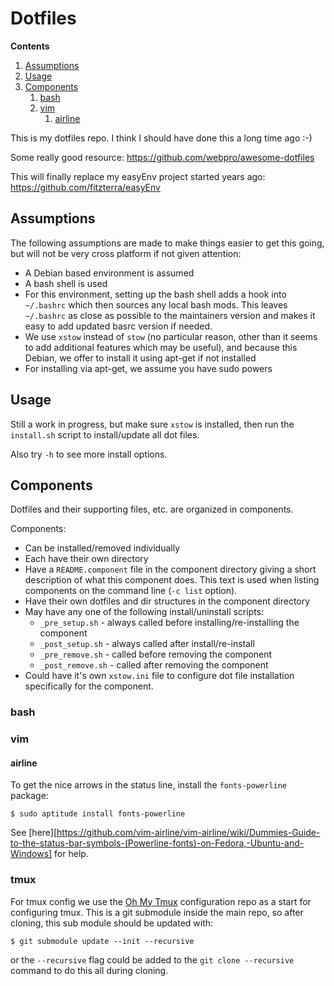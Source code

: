 Dotfiles
========

**Contents**

1. [Assumptions](#assumptions)
2. [Usage](#usage)
3. [Components](#components)
	1. [bash](#bash)
	2. [vim](#vim)
		1. [airline](#airline)

This is my dotfiles repo. I think I should have done this a long time ago :-)

Some really good resource: https://github.com/webpro/awesome-dotfiles

This will finally replace my easyEnv project started years ago: https://github.com/fitzterra/easyEnv

Assumptions
-----------

The following assumptions are made to make things easier to get this going, but
will not be very cross platform if not given attention:

* A Debian based environment is assumed
* A bash shell is used
* For this environment, setting up the bash shell adds a hook into `~/.bashrc`
    which then sources any local bash mods. This leaves `~/.bashrc` as close as
    possible to the maintainers version and makes it easy to add updated basrc
    version if needed.
* We use `xstow` instead of `stow` (no particular reason, other than it seems to
    add additional features which may be useful), and because this Debian, we
    offer to install it using apt-get if not installed
* For installing via apt-get, we assume you have sudo powers

Usage
-----

Still a work in progress, but make sure `xstow` is installed, then run the
`install.sh` script to install/update all dot files.

Also try `-h` to see more install options.

Components
----------

Dotfiles and their supporting files, etc. are organized in components.

Components:
* Can be installed/removed individually
* Each have their own directory
* Have a `README.component` file in the component directory giving a short
  description of what this component does. This text is used when listing
  components on the command line (`-c list` option).
* Have their own dotfiles and dir structures in the component directory
* May have any one of the following install/uninstall scripts:
    - `_pre_setup.sh` - always called before installing/re-installing the component
    - `_post_setup.sh` - always called after install/re-install
    - `_pre_remove.sh` - called before removing the component
    - `_post_remove.sh` - called after removing the component
* Could have it's own `xstow.ini` file to configure dot file installation
  specifically for the component.


### bash

### vim

#### airline
To get the nice arrows in the status line, install the `fonts-powerline` package:

    $ sudo aptitude install fonts-powerline

See [here][https://github.com/vim-airline/vim-airline/wiki/Dummies-Guide-to-the-status-bar-symbols-(Powerline-fonts)-on-Fedora,-Ubuntu-and-Windows] for help.

### tmux
For tmux config we use the [Oh My Tmux] configuration repo as a start for
configuring tmux. This is a git submodule inside the main repo, so after
cloning, this sub module should be updated with:

`$ git submodule update --init --recursive`

or the `--recursive` flag could be added to the `git clone --recursive` command
to do this all during cloning.

[Oh My Tmux]: https://github.com/gpakosz/.tmux 
